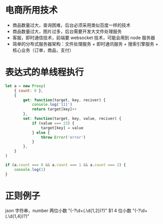 # 电商所用技术

-   商品数量过大，查询困难，后台必须采用类似百度一样的技术
-   商品数量过大，图片过多，后台需要开发大文件处理服务
-   客服，即时通信技术，前端要 websocket 技术，可能会用到 node 服务器
-   简单的分布式服务器架构：文件处理服务 + 即时通讯服务 + 搜索引擎服务 + 核心业务（订单，商品，支付）

# 表达式的单线程执行

```js
let a = new Proxy(
    { count: 0 },
    {
        get: function(target, key, reciver) {
            console.log('111')
            return target[key]++
        },
        set: function(target, key, value, reciver) {
            if (value === 23) {
                target[key] = value
            } else {
                throw Error('error')
            }
        },
    }
)

if (a.count === 0 && a.count === 1 && a.count === 2) {
    console.log(1)
}
```

# 正则例子

json 字符串，number
两位小数
"(-?\d+(.\d{1,2})?)"
\$1
4 位小数
"(-?\d+(.\d{1,4})?)"
